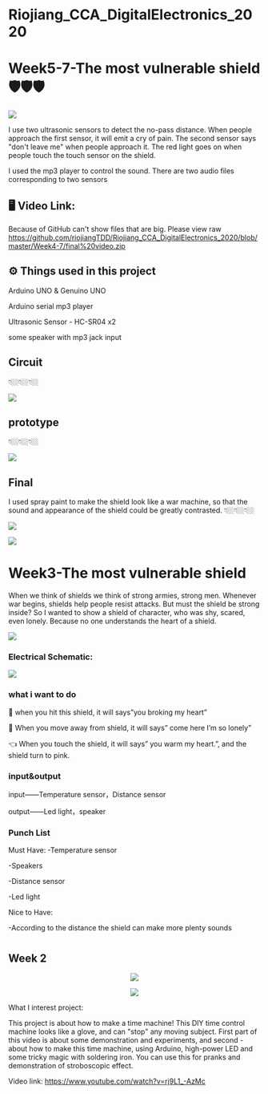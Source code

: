 # Riojiang_CCA_DigitalElectronics_2020
#
#
#
#
#
#

# Week5-7-The most vulnerable shield 🛡🛡🛡

<p align="center">
</p >
<img src = "./Week4-7/touch%20effect.gif">

I use two ultrasonic sensors to detect the no-pass distance. When people approach the first sensor, it will emit a cry of pain. The second sensor says "don't leave me" when people approach it. The red light goes on when people touch the touch sensor on the shield.

I used the mp3 player to control the sound. There are two audio files corresponding to two sensors

## 🖥 Video Link: 

Because of GitHub can't show files that are big. Please view raw
https://github.com/riojiangTDD/Riojiang_CCA_DigitalElectronics_2020/blob/master/Week4-7/final%20video.zip


## ⚙️ Things used in this project

Arduino UNO & Genuino UNO

Arduino serial mp3 player 

Ultrasonic Sensor - HC-SR04  x2

some speaker with mp3 jack input


## Circuit
👇🏼👇🏼👇🏼
<p align="center">
</p >
<img src = "./Week4-7/circuit.jpg">

## prototype
👇🏼👇🏼👇🏼
<p align="center">
</p >
<img src = "./Week4-7/prototype.JPG">


## Final
I used spray paint to make the shield look like a war machine, so that the sound and appearance of the shield could be greatly contrasted.
👇🏼👇🏼👇🏼

<p align="center">
</p >
<img src = "./Week4-7/preview2.JPG">


<p align="center">
</p >
<img src = "./Week4-7/preview.JPG">

#
#
#
#
#
#
#
#
#

# Week3-The most vulnerable shield 

When we think of shields we think of strong armies, strong men. Whenever war begins, shields help people resist attacks. But must the shield be strong inside?
So I wanted to show a shield of character, who was shy, scared, even lonely. Because no one understands the heart of a shield.

<p align="center">
</p >
<img src = "./week3/shield.jpg">


### Electrical Schematic:

<p align="center">
</p >
<img src = "./week3/circuit%20diagram.jpeg">



### what i want to do  

🔪 when you hit this shield, it will says”you broking my heart”

📏 When you move away from shield, it will says” come here I’m so lonely”

👈 When you touch the shield, it will says” you warm my heart.”, and the shield turn to pink.


### input&output
input——Temperature sensor，Distance sensor

output——Led light，speaker


### Punch List
Must Have: 
-Temperature sensor

-Speakers

-Distance sensor

-Led light

Nice to Have:

-According to the distance the shield can make more plenty sounds

#
#
#
#
#
#
#
#
#


## Week 2

<p align="center">
<img src = "./week2/LDR%20control/IMG_6103.gif">
</p >

<p align="center">
<img src = "./week2/traffic_light/traffic%20light%20.gif">
</p >


 What I interest project:   
   
   This project is about how to make a time machine! This DIY time control machine looks like a glove, and can "stop" any moving subject. First part of this video is about some demonstration and experiments, and second - about how to make this time machine, using Arduino, high-power LED and some tricky magic with soldering iron. You can use this for pranks and demonstration of stroboscopic effect. 

Video link: https://www.youtube.com/watch?v=rj9L1_-AzMc
